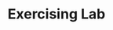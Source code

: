 ---
pid: fs83
title: Exercising Lab
location_transcription: Edge of Franklin Square
coordinates: "[-75.15022874925, 39.956316495815]"
zipcode: '19025'
gen_neighborhood: 
neighborhood: 
outside_phl: 'Dresher PA '
age: '8'
age_range: 6-13
instagram: 
image_file_name: fs_83.jpg
proposal_transcription: Game where you run for 15 min. and then move to next level.
  8 levels.
topic: Health,Pop Culture
topic_summary: 0, 0
type: Interactive
keywords_other: 
credit: Dahlia Kaplan
image_labels: Video game
twitter: 
facebook: 
permalink: "/monuments/fs83/"
layout: item-page
---